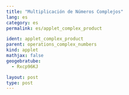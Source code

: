 ```yaml
---
title: "Multiplicación de Números Complejos"
lang: es
category: es
permalink: es/applet_complex_product

ident: applet_complex_product
parent: operations_complex_numbers
kind: applet
mathjax: false
geogebratube:
  - Rxcp96KJ

layout: post
type: post
---
```


<div style="height:600px; width:800px; margin: auto;" id="applet_containerRxcp96KJ"></div>